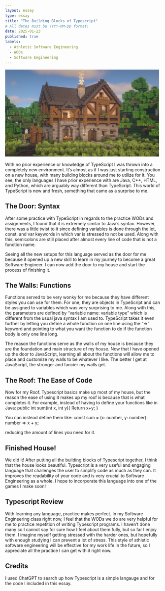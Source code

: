 ```yaml
---
layout: essay
type: essay
title: "The Building Blocks of Typescript"
# All dates must be YYYY-MM-DD format!
date: 2025-01-23
published: true
labels:
  - Athletic Software Engineering
  - WODs
  - Software Engineering
---
```


<img width="500px" class="rounded float-start pe-4" src="../img/maxresdefault.jpg">

With no prior experience or knowledge of TypeScript I was thrown into a completely new environment. It’s almost as if I was just starting construction on a new house, with many building blocks around me to utilize for it. You see, the only languages I have prior experience with are Java, C++, HTML, and Python, which are arguably way different than TypeScript. This world of TypeScript is new and fresh, something that came as a surprise to me. 

## The Door: Syntax

After some practice with TypeScript in regards to the practice WODs and assignments, I found that it is extremely similar to Java’s syntax. However, there was a little twist to it since defining variables is done through the let, const, and var keywords in which var is stressed to not be used. Along with this, semicolons are still placed after almost every line of code that is not a function name. 

Seeing all the new setups for this language served as the door for me because it opened up a new skill to learn in my journey to become a great Software Engineer. I can now add the door to my house and start the process of finishing it. 

## The Walls: Functions

Functions served to be very wonky for me because they have different styles you can use for them. For one, they are objects in TypeScript and can be assigned to variables which was very surprising to me. Along with this, the parameters are defined by “variable name: variable type” which is different from the usual java syntax I am used to. TypeScript takes it even further by letting you define a whole function on one line using the “=>” keyword and pointing to what you want the function to do if the function body is only one line long.

The reason the functions serve as the walls of my house is because they are the foundation and main structure of my house. Now that I have opened up the door to JavaScript, learning all about the functions will allow me to place and customize my walls to be whatever I like. The better I get at JavaScript, the stronger and fancier my walls get. 

## The Roof: The Ease of Code

Now for my Roof. Typescript basics make up most of my house, but the reason the ease of using it makes up my roof is because that is what completes it. For example, instead of having to define your functions like in Java:
public int sum(int x, int y){
	Return x+y;
 }

You can instead define them like:
const sum = (x: number, y: number): number => x + y;

reducing the amount of lines you need for it.

## Finished House!

We did it! After putting all the building blocks of Typescript together, I think that the house looks beautiful. Typescript is a very useful and engaging language that challenges the user to simplify code as much as they can. It improves the readability of your code and is very crucial to Software Engineering as a whole. I hope to incorporate this language into one of the games I make soon!

## Typescript Review

With learning any language, practice makes perfect. In my Software Engineering class right now, I feel that the WODs we do are very helpful for me to practice repetition of writing Typescript programs. I haven’t done many so I cannot say for sure how I feel about them fully, but so far I enjoy them. I imagine myself getting stressed with the harder ones, but hopefully with enough studying I can prevent a lot of stress. This style of athletic software engineering will be effective for my work life in the future, so I appreciate all the practice I can get with it right now.

## Credits

I used ChatGPT to search up how Typescript is a simple langauge and for the code I included in this essay.

